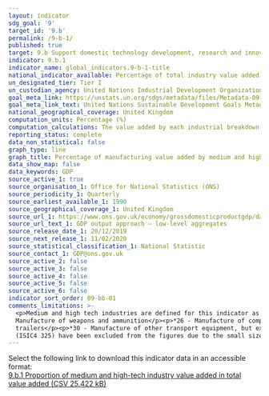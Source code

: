 ```yaml
---
layout: indicator
sdg_goal: '9'
target_id: '9.b'
permalink: /9-b-1/
published: true
target: 9.b Support domestic technology development, research and innovation in developing countries, including by ensuring a conducive policy environment for, inter alia, industrial diversification and value addition to commodities
indicator: 9.b.1
indicator_name: global_indicators.9-b-1-title
national_indicator_available: Percentage of total industry value added by medium and high-tech industries
un_designated_tier: Tier I
un_custodian_agency: United Nations Industrial Development Organization (UNIDO)
goal_meta_link: https://unstats.un.org/sdgs/metadata/files/Metadata-09-0B-01.pdf 
goal_meta_link_text: United Nations Sustainable Development Goals Metadata (PDF 332 KB)
national_geographical_coverage: United Kingdom
computation_units: Percentage (%)
computation_calculations: The value added by each industrial breakdown is expressed as a percentage of the total value added by manufacturing.
reporting_status: complete
data_non_statistical: false
graph_type: line
graph_title: Percentage of manufacturing value added by medium and high tech industries.
data_show_map: false
data_keywords: GDP
source_active_1: true
source_organisation_1: Office for National Statistics (ONS)
source_periodicity_1: Quarterly
source_earliest_available_1: 1990
source_geographical_coverage_1: United Kingdom
source_url_1: https://www.ons.gov.uk/economy/grossdomesticproductgdp/datasets/ukgdpolowlevelaggregates
source_url_text_1: GDP output approach – low-level aggregates
source_release_date_1: 20/12/2019
source_next_release_1: 11/02/2020
source_statistical_classification_1: National Statistic
source_contact_1: GDP@ons.gov.uk
source_active_2: false
source_active_3: false
source_active_4: false
source_active_5: false
source_active_6: false
indicator_sort_order: 09-bb-01
comments_limitations: >-
  <p>Medium and high tech industries are defined for this indicator as those covered by the following ISIC revision 4 codes;</p><p>*20 - Manufacture of chemicals and chemical products</p><p>*21 - Manufacture of basic pharmaceutical products and pharmaceutical reparations</p><p>*254 -
  Manufacture of weapons and ammunition</p><p>*26 - Manufacture of computer, electronic and optical products</p><p>*27 - Manufacture of electrical equipment</p><p>*28 - Manufacture of machinery and equipment n.e.c.</p><p>*29 - Manufacture of motor vehicles, trailers and semi-
  trailers</p><p>*30 - Manufacture of other transport equipment, but excluding 351 (Building of ships and boats)</p><p>*325 - Manufacture of medical and dental instruments and supplies, not included in these figures</p><p>The manufacture of medical and dental instruments and supplies
  (ISIC4 325) have been excluded from the figures due to the small size of 325 meaning that it is not available as a specific breakdown.</p> Data follows the UN specification for this indicator. This indicator has been identified in collaboration with topic experts.
---
```

Select the following link to download this indicator data in an accessible format:<br>[9.b.1 Proportion of medium and high-tech industry value added in total value added (CSV 25.422 kB)](https://sustainabledevelopment-uk.github.io/sdg-data/data/9-b-1.csv)